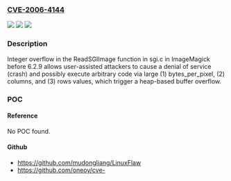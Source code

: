 ### [CVE-2006-4144](https://cve.mitre.org/cgi-bin/cvename.cgi?name=CVE-2006-4144)
![](https://img.shields.io/static/v1?label=Product&message=n%2Fa&color=blue)
![](https://img.shields.io/static/v1?label=Version&message=n%2Fa&color=blue)
![](https://img.shields.io/static/v1?label=Vulnerability&message=n%2Fa&color=brighgreen)

### Description

Integer overflow in the ReadSGIImage function in sgi.c in ImageMagick before 6.2.9 allows user-assisted attackers to cause a denial of service (crash) and possibly execute arbitrary code via large (1) bytes_per_pixel, (2) columns, and (3) rows values, which trigger a heap-based buffer overflow.

### POC

#### Reference
No POC found.

#### Github
- https://github.com/mudongliang/LinuxFlaw
- https://github.com/oneoy/cve-

